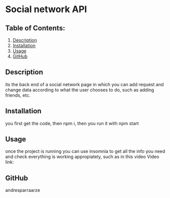 # Social network API

  ## Table of Contents:
  1. [Description](#description) 
  2. [Installation](#Installation)
  3. [Usage](#Usage)  
  4. [GitHub](#GitHub)

## Description
its the back end of a social network page in which you can add request and change data according to what the user chooses to do, such as adding friends, etc. 

## Installation
you first get the code, then npm i, then you run it with npm start

## Usage
once the project is running you can use insomnia to get all the info you need and check everything is working appropiately, such as in this video
Video link:

## GitHub
andresparraarze